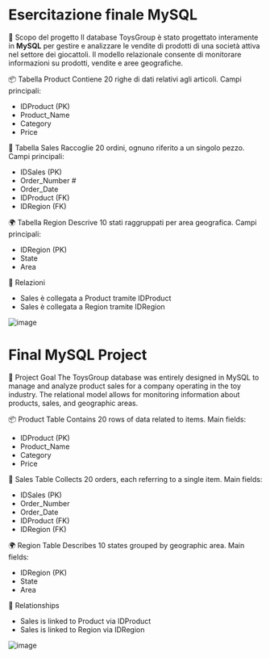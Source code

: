 # Esercitazione finale MySQL

🎯 Scopo del progetto
Il database ToysGroup è stato progettato interamente in **MySQL** per gestire e analizzare le vendite di prodotti di una società attiva nel settore dei giocattoli. Il modello relazionale consente di monitorare informazioni su prodotti, vendite e aree geografiche.

📦 Tabella Product
Contiene 20 righe di dati relativi agli articoli.
Campi principali:
- IDProduct (PK)
- Product_Name 
- Category 
- Price
  
🧾 Tabella Sales
Raccoglie 20 ordini, ognuno riferito a un singolo pezzo.
Campi principali:
- IDSales (PK)
- Order_Number #️
- Order_Date 
- IDProduct (FK)
- IDRegion (FK)
  
🌍 Tabella Region
Descrive 10 stati raggruppati per area geografica.
Campi principali:
- IDRegion (PK)
- State 
- Area
  
🔗 Relazioni
- Sales è collegata a Product tramite IDProduct
- Sales è collegata a Region tramite IDRegion

![image](https://github.com/user-attachments/assets/16e1d97b-bdf6-4d5d-a9d0-b00384922b12)



# Final MySQL Project

🎯 Project Goal
The ToysGroup database was entirely designed in MySQL to manage and analyze product sales for a company operating in the toy industry. The relational model allows for monitoring information about products, sales, and geographic areas.

📦 Product Table
Contains 20 rows of data related to items.
Main fields:
- IDProduct (PK)
- Product_Name
- Category
- Price

🧾 Sales Table
Collects 20 orders, each referring to a single item.
Main fields:
- IDSales (PK)
- Order_Number
- Order_Date
- IDProduct (FK)
- IDRegion (FK)

🌍 Region Table
Describes 10 states grouped by geographic area.
Main fields:
- IDRegion (PK)
- State
- Area

🔗 Relationships
- Sales is linked to Product via IDProduct
- Sales is linked to Region via IDRegion



![image](https://github.com/user-attachments/assets/16e1d97b-bdf6-4d5d-a9d0-b00384922b12)


